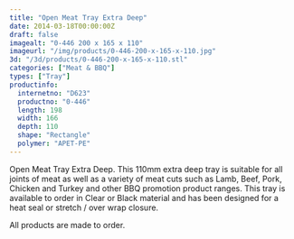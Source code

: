 ```yaml
---
title: "Open Meat Tray Extra Deep"
date: 2014-03-18T00:00:00Z
draft: false
imagealt: "0-446 200 x 165 x 110"
imageurl: "/img/products/0-446-200-x-165-x-110.jpg"
3d: "/3d/products/0-446-200-x-165-x-110.stl"
categories: ["Meat & BBQ"]
types: ["Tray"]
productinfo:
  internetno: "D623"
  productno: "0-446"
  length: 198
  width: 166
  depth: 110
  shape: "Rectangle"
  polymer: "APET-PE"
---
```

Open Meat Tray Extra Deep. This 110mm extra deep tray is suitable for all joints of meat as well as a variety of meat cuts such as Lamb, Beef, Pork, Chicken and Turkey and other BBQ promotion product ranges. This tray is available to order in Clear or Black material and has been designed for a heat seal or stretch / over wrap closure.

All products are made to order.